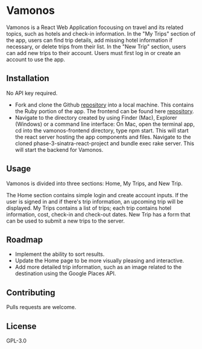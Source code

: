 # Vamonos

Vamonos is a React Web Application focousing on travel and its related topics, such as hotels and check-in information. In the "My Trips" section of the app, users can find trip details, add missing hotel information if necessary, or delete trips from their list. In the "New Trip" section, users can add new trips to their account. Users must first log in or create an account to use the app.

## Installation

No API key required. 

* Fork and clone the Github [repository](https://github.com/pnw-henry/phase-3-sinatra-react-project) into a local machine. This contains the Ruby portion of the app. The frontend can be found here [repository](https://github.com/pnw-henry/vamonos-frontend).
* Navigate to the directory created by using Finder (Mac), Explorer (Windows) or a command line interface:
	On Mac, open the terminal app, cd into the vamonos-frontend directory, type npm start. This will start the react server hosting the app components and files.
	Navigate to the cloned phase-3-sinatra-react-project and bundle exec rake server. This will start the backend for Vamonos.
	

## Usage

Vamonos is divided into three sections: Home, My Trips, and New Trip.

The Home section contains simple login and create account inputs. If the user is signed in and if there's trip information, an upcoming trip will be displayed. My Trips contains a list of trips; each trip contains hotel information, cost, check-in and check-out dates. New Trip has a form that can be used to submit a new trips to the server.

## Roadmap

* Implement the ability to sort results.
* Update the Home page to be more visually pleasing and interactive.
* Add more detailed trip information, such as an image related to the destination using the Google Places API.

## Contributing

Pulls requests are welcome.

## License

GPL-3.0